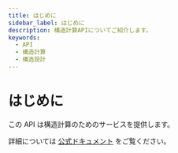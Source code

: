 ```yaml
---
title: はじめに
sidebar_label: はじめに
description: 構造計算APIについてご紹介します。
keywords:
  - API
  - 構造計算
  - 構造設計
---
```


# はじめに

この API は構造計算のためのサービスを提供します。

詳細については [公式ドキュメント](https://api.structurebox.tech/redoc) をご覧ください。

